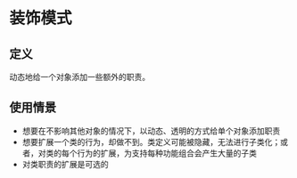 # 装饰模式

## 定义

动态地给一个对象添加一些额外的职责。

## 使用情景

* 想要在不影响其他对象的情况下，以动态、透明的方式给单个对象添加职责
* 想要扩展一个类的行为，却做不到。类定义可能被隐藏，无法进行子类化；或者，对类的每个行为的扩展，为支持每种功能组合会产生大量的子类
* 对类职责的扩展是可选的


